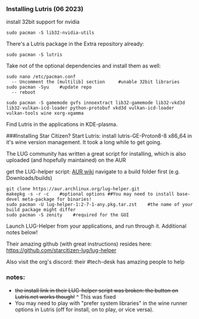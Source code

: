 ### Installing Lutris (06 2023)

install 32bit support for nvidia
```
sudo pacman -S lib32-nvidia-utils
```
There's a Lutris package in the Extra repository already:
```
sudo pacman -S lutris
```


Take not of the optional dependencies and install them as well:
```
sudo nano /etc/pacman.conf
  -- Uncomment the [multilib] section     #unable 32bit libraries
sudo pacman -Syu    #update repo
  -- reboot
```
```
sudo pacman -S gamemode gvfs innoextract lib32-gamemode lib32-vkd3d lib32-vulkan-icd-loader python-protobuf vkd3d vulkan-icd-loader vulkan-tools wine xorg-xgamma
```
Find Lutris in the applications in KDE-plasma.

###Installing Star Citizen?
Start Lutris: install lutris-GE-Proton8-8 x86_64 in it's wine version management. It took a long while to get going.

The LUG community has written a great script for installing, which is also uploaded (and hopefully maintained) on the AUR

get the LUG-helper script:
[AUR wiki](https://wiki.archlinux.org/title/Arch_User_Repository)
navigate to a build folder first (e.g. Downloads/builds)
```
git clone https://aur.archlinux.org/lug-helper.git
makepkg -s -r -c    #optional options ##You may need to install base-devel meta-package for binaries!
sudo pacman -U lug-helper-1:2-7-1-any.pkg.tar.zst    #the name of your build package might differ
sudo pacman -S zenity    #required for the GUI
```
Launch LUG-Helper from your applications, and run through it. Additional notes below!

Their amazing github (with great instructions) resides here: https://github.com/starcitizen-lug/lug-helper

Also visit the org's discord: their #tech-desk has amazing people to help

### notes:
- ~~the install link in their LUG-helper script was broken: the button on Lutris.net works though!~~
    ^ This was fixed
- You may need to play with "prefer system libraries" in the wine runner options in Lutris (off for install, on to play, or vice versa).
